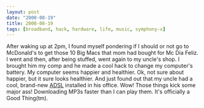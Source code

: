 ```yaml
---
layout: post
date: "2000-08-19"
title: 2000-08-19
tags: [broadband, hack, hardware, life, music, symphony-x]
---
```

After waking up at 2pm, I found myself pondering if I should or not
go to McDonald's to get those 10 Big Macs that mom had bought for
Mc Dia Feliz. I went and then, after being stuffed, went again to
my uncle's shop. I brought him my comp and he made a cool hack to
change my computer's battery. My computer seems happier and
healthier. Ok, not sure about happier, but it sure looks healthier.
And just found out that my uncle had a cool, brand-new
[ADSL](http://www.speedy.com.br) installed in his office. Wow!
Those things kick some major ass! Downloading MP3s faster than I
can play them. It's officially a Good Thing(tm).
